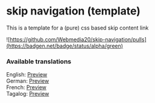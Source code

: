 # skip navigation (template)

This is a template for a (pure) css based skip content link

![https://github.com/Webmedia20/skip-navigation/pulls](https://badgen.net/badge/status/alpha/green)

### Available translations

English:   [Preview](https://webmedia20.github.io/skip-navigation/html/index.en.html)\
German:    [Preview](https://webmedia20.github.io/skip-navigation/html/index.de.html)\
French:    [Preview](https://webmedia20.github.io/skip-navigation/html/index.fr.html)\
Tagalog:   [Preview](https://webmedia20.github.io/skip-navigation/html/index.tl.html)
